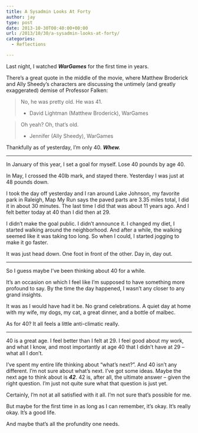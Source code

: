 ```yaml
---
title: A Sysadmin Looks At Forty
author: jay
type: post
date: 2013-10-30T00:40:00+00:00
url: /2013/10/30/a-sysadmin-looks-at-forty/
categories:
  - Reflections

---
```

Last night, I watched **_WarGames_** for the first time in years.

There’s a great quote in the middle of the movie, where Matthew Broderick and Ally Sheedy’s characters are discussing the untimely (and greatly exaggerated) demise of Professor Falken:

> No, he was pretty old. He was 41.
> 
>   * David Lightman (Matthew Broderick), WarGames

> Oh yeah? Oh, that’s old.
> 
>   * Jennifer (Ally Sheedy), WarGames

Thankfully as of yesterday, I’m only 40. **_Whew._**

* * *

In January of this year, I set a goal for myself. Lose 40 pounds by age 40.

In May, I crossed the 40lb mark, and stayed there. Yesterday I was just at 48 pounds down.

I took the day off yesterday and I ran around Lake Johnson, my favorite park in Raleigh, Map My Run says the paved parts are 3.35 miles total, I did it in about 30 minutes. The last time I did that was about 11 years ago. And I felt better today at 40 than I did then at 29.

I didn’t make the goal public. I didn’t announce it. I changed my diet, I started walking around the neighborhood. And after a while, the walking seemed like it was taking too long. So when I could, I started jogging to make it go faster.

It was just head down. One foot in front of the other. Day in, day out.

* * *

So I guess maybe I’ve been thinking about 40 for a while.

It’s an occasion on which I feel like I’m supposed to have something more profound to say. By the time the day happened, I wasn’t any closer to any grand insights.

It was as I would have had it be. No grand celebrations. A quiet day at home with my wife, my dogs, my cat, a great dinner, and a bottle of malbec.

As for 40? It all feels a little anti-climatic really.

* * *

40 is a great age. I feel better than I felt at 29. I feel good about my work, and what I know, and most importantly at age 40 that I didn’t have at 29 &#8211; what all I don’t.

I’ve spent my entire life thinking about “what’s next?”. And 40 isn’t any different. I’m not sure about what’s next. I’ve got some ideas. Maybe the next age to think about is **_42_**. 42 is, after all, the ultimate answer – given the right question. I’m just not quite sure what that question is just yet.

Certainly, I’m not at all satisfied with it all. I’m not sure that’s possible for me.

But maybe for the first time in as long as I can remember, it’s okay. It’s really okay. It’s a good life.

And maybe that’s all the profundity one needs.